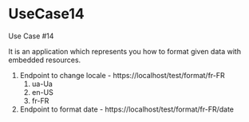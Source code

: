 # UseCase14
Use Case #14

It is an application which represents you how to format given data with embedded resources.

1. Endpoint to change locale - https://localhost/test/format/fr-FR
    1. ua-Ua
    2. en-US
    3. fr-FR
2. Endpoint to format date - https://localhost/test/format/fr-FR/date
